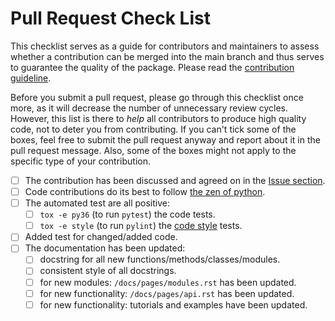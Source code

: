 # Pull Request Check List

This checklist serves as a guide for contributors and maintainers to assess
whether a contribution can be merged into the main branch and thus serves
to guarantee the quality of the package. Please read the
[contribution guideline](https://github.com/tempoCollaboration/OQuPy/blob/main/CONTRIBUTING.md).

Before you submit a pull request, please go through this checklist once
more, as it will decrease the number of unnecessary review cycles.
However, this list is there to *help* all contributors to produce high
quality code, not to deter you from contributing. If you can't tick some of the
boxes, feel free to submit the pull request anyway and report about it in the
pull request message. Also, some of the boxes might not apply to the specific
type of your contribution.

* [ ] The contribution has been discussed and agreed on in the [Issue section](https://github.com/tempoCollaboration/OQuPy/issues).
* [ ] Code contributions do its best to follow [the zen of python](https://www.python.org/dev/peps/pep-0020/).
* [ ] The automated test are all positive:
  - [ ] `tox -e py36` (to run `pytest`) the code tests.
  - [ ] `tox -e style` (to run `pylint`) the [code style](https://www.python.org/dev/peps/pep-0008/) tests.
* [ ] Added test for changed/added code.
* [ ] The documentation has been updated:
  - [ ] docstring for all new functions/methods/classes/modules.
  - [ ] consistent style of all docstrings.
  - [ ] for new modules: `/docs/pages/modules.rst` has been updated.
  - [ ] for new functionality: `/docs/pages/api.rst` has been updated.
  - [ ] for new functionality: tutorials and examples have been updated.
